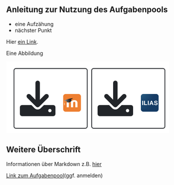 ## Anleitung zur Nutzung des Aufgabenpools

- eine Aufzähung
- nächster Punkt

Hier [ein Link](https://www-cs-faculty.stanford.edu/~knuth/).

Eine Abbildung

![](images/moodle-ilias.png)

## Weitere Überschrift

Informationen über Markdown z.B. [hier](https://www.markdownguide.org/cheat-sheet/)

[Link zum Aufgabenpool](https://aufgabenpool.th-koeln.de/pool.php)(ggf. anmelden)
